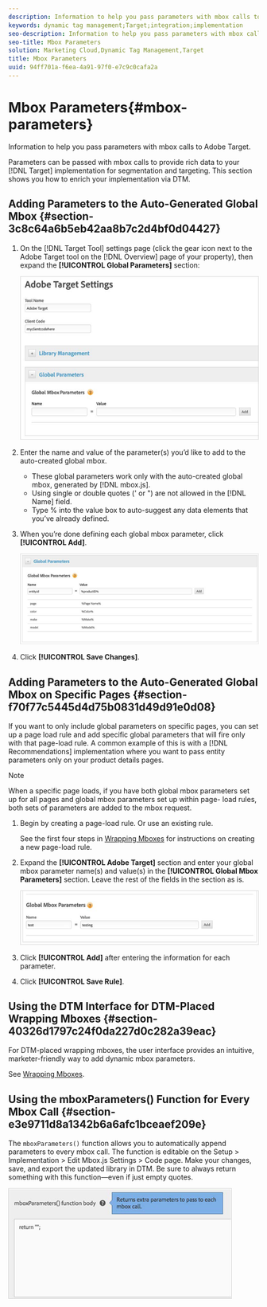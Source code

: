 ```yaml
---
description: Information to help you pass parameters with mbox calls to Adobe Target.
keywords: dynamic tag management;Target;integration;implementation
seo-description: Information to help you pass parameters with mbox calls to Adobe Target.
seo-title: Mbox Parameters
solution: Marketing Cloud,Dynamic Tag Management,Target
title: Mbox Parameters
uuid: 94ff701a-f6ea-4a91-97f0-e7c9c0cafa2a
---
```


# Mbox Parameters{#mbox-parameters}

Information to help you pass parameters with mbox calls to Adobe Target.

Parameters can be passed with mbox calls to provide rich data to your [!DNL Target] implementation for segmentation and targeting. This section shows you how to enrich your implementation via DTM.

## Adding Parameters to the Auto-Generated Global Mbox {#section-3c8c64a6b5eb42aa8b7c2d4bf0d04427}

<!-- 

Can't figure out which video this is referring to. Commenting out because iframe videos not supported -Bob

This video explains how to add mbox parameters using DTM.

<table id="table_C56F4BE9B867463380013C584D97DAD2"> 
 <thead> 
  <tr> 
   <th class="entry" colspan="2"> Adding mbox Parameters via Activation (DTM) </th> 
   <th colname="col3" class="entry"> 4:25 </th> 
  </tr>
 </thead>
 <tbody> 
  <tr> 
   <td colspan="2"> <p> 
     <div class="video-iframe"> 
      <iframe src="" frameborder="0" webkitallowfullscreen="true" mozallowfullscreen="true" oallowfullscreen="true" msallowfullscreen="true" allowfullscreen="allowfullscreen" scrolling="no" width="550" height="345"></iframe>
     </div> </p> </td> 
   <td colname="col3"> <p> 
     <ul id="ul_B17C3EFA4B664415AE0159E418FF45C4"> 
      <li id="li_916224D2105348BE93D60015B2F43D4F">Map a static name/value pair to a parameter or profile parameter in the target-global-mbox </li> 
      <li id="li_0FED234A3A054DEAB62C4F58BAB47F7F">understand the basics of a data element </li> 
      <li id="li_6C4D1871E45D40118D7D9D4DF81547B5">Map a dynamic data element value to a parameter or profile parameter in the target-global-mbox </li> 
     </ul> </p> </td> 
  </tr> 
 </tbody> 
</table>
-->

1. On the [!DNL Target Tool] settings page (click the gear icon next to the Adobe Target tool on the [!DNL Overview] page of your property), then expand the **[!UICONTROL Global Parameters]** section:

   ![](assets/target_settings.png)

1. Enter the name and value of the parameter(s) you’d like to add to the auto-created global mbox.

    * These global parameters work only with the auto-created global mbox, generated by [!DNL mbox.js]. 
    * Using single or double quotes (' or ") are not allowed in the [!DNL Name] field. 
    * Type % into the value box to auto-suggest any data elements that you’ve already defined.

1. When you’re done defining each global mbox parameter, click **[!UICONTROL Add]**.

   ![](assets/global_params.png)

1. Click **[!UICONTROL Save Changes]**.

## Adding Parameters to the Auto-Generated Global Mbox on Specific Pages {#section-f70f77c5445d4d75b0831d49d91e0d08}

If you want to only include global parameters on specific pages, you can set up a page load rule and add specific global parameters that will fire only with that page-load rule. A common example of this is with a [!DNL Recommendations] implementation where you want to pass entity parameters only on your product details pages.

>[!NOTE]
>
>When a specific page loads, if you have both global mbox parameters set up for all pages and global mbox parameters set up within page- load rules, both sets of parameters are added to the mbox request.

1. Begin by creating a page-load rule. Or use an existing rule.

   See the first four steps in [Wrapping Mboxes](../../../adobe-target-tool/configure-target-tool/mboxes/wrapping-mboxes.md#concept-2820db4642684528a4f24a35a79c362e) for instructions on creating a new page-load rule. 

1. Expand the **[!UICONTROL Adobe Target]** section and enter your global mbox parameter name(s) and value(s) in the **[!UICONTROL Global Mbox Parameters]** section. Leave the rest of the fields in the section as is.

   ![](assets/global_mbox_params.png)

1. Click **[!UICONTROL Add]** after entering the information for each parameter. 
1. Click **[!UICONTROL Save Rule]**.

## Using the DTM Interface for DTM-Placed Wrapping Mboxes {#section-40326d1797c24f0da227d0c282a39eac}

For DTM-placed wrapping mboxes, the user interface provides an intuitive, marketer-friendly way to add dynamic mbox parameters.

See [Wrapping Mboxes](../../../adobe-target-tool/configure-target-tool/mboxes/wrapping-mboxes.md#concept-2820db4642684528a4f24a35a79c362e).

## Using the mboxParameters() Function for Every Mbox Call {#section-e3e9711d8a1342b6a6afc1bceaef209e}

The `mboxParameters()` function allows you to automatically append parameters to every mbox call. The function is editable on the Setup > Implementation > Edit Mbox.js Settings > Code page. Make your changes, save, and export the updated library in DTM. Be sure to always return something with this function—even if just empty quotes.

![](assets/parems.png)

